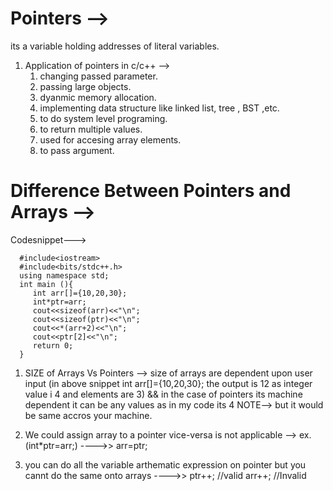 # Pointers -->
its a variable holding addresses of literal variables.
 1. Application of pointers in c/c++ -->
    1. changing passed parameter.
    2. passing large objects.
    3. dyanmic memory allocation.
    4. implementing data structure like linked list, tree , BST ,etc.
    5. to do system level programing.
    6. to return multiple  values.
    7. used for accesing array elements.
    8. to pass argument.

# Difference Between Pointers and Arrays -->
Codesnippet--->

      #include<iostream>
      #include<bits/stdc++.h>
      using namespace std;
      int main (){
         int arr[]={10,20,30};
         int*ptr=arr;
         cout<<sizeof(arr)<<"\n";
         cout<<sizeof(ptr)<<"\n";
         cout<<*(arr+2)<<"\n";
         cout<<ptr[2]<<"\n";
         return 0;
      }

1. SIZE of Arrays Vs Pointers --> size of arrays are dependent upon user input (in above snippet int arr[]={10,20,30}; the output is 12 as integer value i 4 and elements are 3) && in the case of pointers its machine dependent it can be any values as in my code its 4 NOTE--> but it would be same accros your machine.

2. We could assign array to a pointer vice-versa is not applicable -->
ex. (int*ptr=arr;) ---->> arr=ptr;

3. you can do all the variable arthematic expression on pointer but you cannt do the same onto arrays ---->>
 ptr++; //valid
 arr++; //Invalid